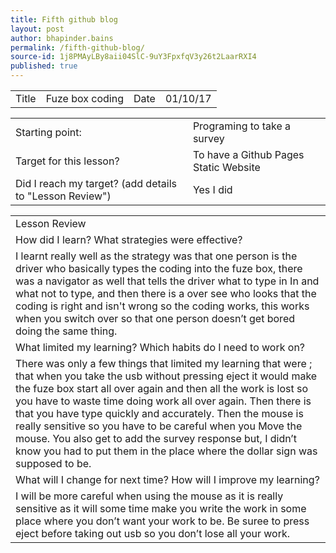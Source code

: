 ```yaml
---
title: Fifth github blog
layout: post
author: bhapinder.bains
permalink: /fifth-github-blog/
source-id: 1j8PMAyLBy8aii04SlC-9uY3FpxfqV3y26t2LaarRXI4
published: true
---
```

<table>
  <tr>
    <td>Title</td>
    <td>Fuze box coding</td>
    <td>Date</td>
    <td>01/10/17</td>
  </tr>
</table>


<table>
  <tr>
    <td>Starting point:</td>
    <td>Programing to take a survey </td>
  </tr>
  <tr>
    <td>Target for this lesson?</td>
    <td>To have a Github Pages Static Website</td>
  </tr>
  <tr>
    <td>Did I reach my target? 
(add details to "Lesson Review")</td>
    <td> Yes I did </td>
  </tr>
</table>


<table>
  <tr>
    <td>Lesson Review</td>
  </tr>
  <tr>
    <td>How did I learn? What strategies were effective? </td>
  </tr>
  <tr>
    <td>I learnt really well as the strategy was that one person is the driver who basically types the coding into the fuze box, there was a navigator as well that tells the driver what to type in 
In and what not to type, and then there is a over see who looks that the coding is right and isn't wrong so the coding works, this works when you switch over so that one person doesn’t get bored doing the same thing. </td>
  </tr>
  <tr>
    <td>What limited my learning? Which habits do I need to work on? </td>
  </tr>
  <tr>
    <td>There was only a few things that limited my learning that were ; that when you take the usb without pressing eject it would make the fuze box start all over again and then all the work is lost so you have to waste time doing work all over again. Then there is that you have type quickly and accurately. Then the mouse is really sensitive so you have to be careful when you 
Move the mouse. You also get to add the survey response but, I didn’t know you had to put them in the place where the dollar sign was supposed to be. </td>
  </tr>
  <tr>
    <td>What will I change for next time? How will I improve my learning?</td>
  </tr>
  <tr>
    <td>I will be more careful when using the mouse as it is really sensitive as it will some time make you write the work in some place where you don’t want your work to be. Be suree to press eject before taking out usb so you don’t lose all your work. </td>
  </tr>
</table>


